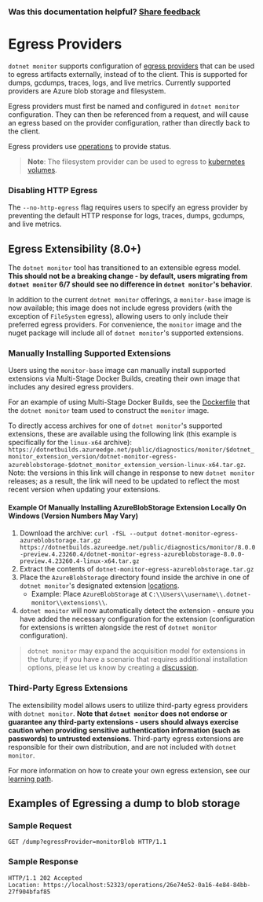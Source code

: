 
### Was this documentation helpful? [Share feedback](https://www.research.net/r/DGDQWXH?src=documentation%2Fegress)

# Egress Providers

`dotnet monitor` supports configuration of [egress providers](./configuration/egress-configuration.md) that can be used to egress artifacts externally, instead of to the client. This is supported for dumps, gcdumps, traces, logs, and live metrics. Currently supported providers are Azure blob storage and filesystem. 

Egress providers must first be named and configured in `dotnet monitor` configuration. They can then be referenced from a request, and will cause an egress based on the provider configuration, rather than directly back to the client.

Egress providers use [operations](./api/operations.md) to provide status.

> **Note**: The filesystem provider can be used to egress to [kubernetes volumes](https://kubernetes.io/docs/concepts/storage/volumes/).

### Disabling HTTP Egress

The `--no-http-egress` flag requires users to specify an egress provider by preventing the default HTTP response for logs, traces, dumps, gcdumps, and live metrics.

## Egress Extensibility (8.0+)

The `dotnet monitor` tool has transitioned to an extensible egress model. **This should not be a breaking change - by default, users migrating from `dotnet monitor` 6/7 should see no difference in `dotnet monitor`'s behavior**. 

In addition to the current `dotnet monitor` offerings, a `monitor-base` image is now available; this image does not include egress providers (with the exception of `FileSystem` egress), allowing users to only include their preferred egress providers. For convenience, the `monitor` image and the nuget package will include all of `dotnet monitor`'s supported extensions.

### Manually Installing Supported Extensions

Users using the `monitor-base` image can manually install supported extensions via Multi-Stage Docker Builds, creating their own image that includes any desired egress providers.

For an example of using Multi-Stage Docker Builds, see the [Dockerfile](https://github.com/dotnet/dotnet-docker/blob/nightly/src/monitor/8.0/ubuntu-chiseled/amd64/Dockerfile) that the `dotnet monitor` team used to construct the `monitor` image.

To directly access archives for one of `dotnet monitor`'s supported extensions, these are available using the following link (this example is specifically for the `linux-x64` archive): `https://dotnetbuilds.azureedge.net/public/diagnostics/monitor/$dotnet_monitor_extension_version/dotnet-monitor-egress-azureblobstorage-$dotnet_monitor_extension_version-linux-x64.tar.gz`. Note: the versions in this link will change in response to new `dotnet monitor` releases; as a result, the link will need to be updated to reflect the most recent version when updating your extensions.

#### Example Of Manually Installing AzureBlobStorage Extension Locally On Windows (Version Numbers May Vary)

1. Download the archive: `curl -fSL --output dotnet-monitor-egress-azureblobstorage.tar.gz https://dotnetbuilds.azureedge.net/public/diagnostics/monitor/8.0.0-preview.4.23260.4/dotnet-monitor-egress-azureblobstorage-8.0.0-preview.4.23260.4-linux-x64.tar.gz`
2. Extract the contents of `dotnet-monitor-egress-azureblobstorage.tar.gz`
3. Place the `AzureBlobStorage` directory found inside the archive in one of `dotnet monitor`'s designated extension [locations](./learningPath/egress.md#well-known-egress-provider-locations).
   * Example: Place `AzureBlobStorage` at `C:\\Users\\username\\.dotnet-monitor\\extensions\\`.
4. `dotnet monitor` will now automatically detect the extension - ensure you have added the necessary configuration for the extension (configuration for extensions is written alongside the rest of `dotnet monitor` configuration).

> `dotnet monitor` may expand the acquisition model for extensions in the future; if you have a scenario that requires additional installation options, please let us know by creating a [discussion](https://github.com/dotnet/dotnet-monitor/discussions).

### Third-Party Egress Extensions

The extensibility model allows users to utilize third-party egress providers with `dotnet monitor`. **Note that `dotnet monitor` does not endorse or guarantee any third-party extensions - users should always exercise caution when providing sensitive authentication information (such as passwords) to untrusted extensions.** Third-party egress extensions are responsible for their own distribution, and are not included with `dotnet monitor`.

For more information on how to create your own egress extension, see our [learning path](../documentation/learningPath/).

## Examples of Egressing a dump to blob storage

### Sample Request
```http
GET /dump?egressProvider=monitorBlob HTTP/1.1
```

### Sample Response
```http
HTTP/1.1 202 Accepted
Location: https://localhost:52323/operations/26e74e52-0a16-4e84-84bb-27f904bfaf85
